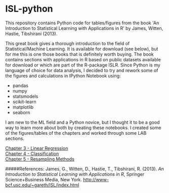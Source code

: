 # ISL-python
This repository contains Python code for tables/figures from the book 'An Introduction to Statistical Learning with Applications in R' by James, Witten, Hastie, Tibshirani (2013).<P>
This great book gives a thorough introduction to the field of Statistical/Machine Learning. It is available for download (see below), but for me this is one those books that is definitely worth buying. The book contains sections with applications in R based on public datasets available for download or which are part of the R-package ISLR. Since Python is my language of choice for data analysis, I decided to try and rework some of the figures and calculations in IPython Notebook using:

<UL>
<LI>pandas
<LI>numpy
<LI>statsmodels
<LI>scikit-learn
<LI>matplotlib
<LI>seaborn
</UL>

I am new to the ML field and a Python novice, but I thought it to be a good way to learn more about both by creating these notebooks. I created some of the figures/tables of the chapters and worked through some LAB sections.<P>

<A href='http://nbviewer.ipython.org/github/JWarmenhoven/ISL-python/blob/master/Chapter%203.ipynb'>Chapter 3 - Linear Regression</A><BR>
<A href='http://nbviewer.ipython.org/github/JWarmenhoven/ISL-python/blob/master/Chapter%204.ipynb'>Chapter 4 - Classification</A><BR>
<A href='http://nbviewer.ipython.org/github/JWarmenhoven/ISL-python/blob/master/Chapter%205.ipynb'>Chapter 5 - Resampling Methods</A>

#####References:
James, G., Witten, D., Hastie, T., Tibshirani, R. (2013). <I>An Introduction to Statistical Learning with Applications in  R</I>,  Springer Science+Business Media, New York.
http://www-bcf.usc.edu/~gareth/ISL/index.html
